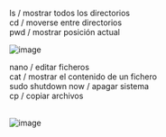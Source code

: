 ls  /  mostrar todos los directorios <br>
cd  /  moverse entre directorios <br>
pwd  /  mostrar posición actual <br>

![image](https://github.com/carlosmrtnzzz/cosas/assets/114419651/456ab3ef-75af-4336-94c1-6389ffce90a8)

nano  /  editar ficheros <br>
cat  /  mostrar el contenido de un fichero <br>
sudo shutdown now  /  apagar sistema <br>
cp  /  copiar archivos <br> <br>

![image](https://github.com/carlosmrtnzzz/cosas/assets/114419651/639e8183-8fa5-4b14-9ec7-0d3bafc79985) 

